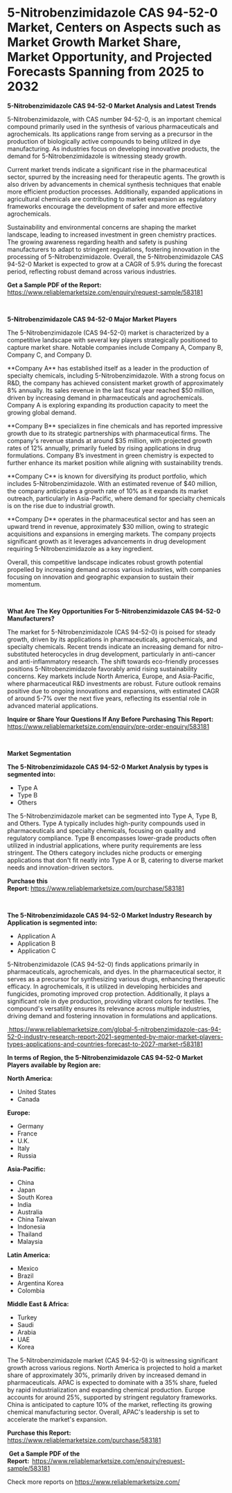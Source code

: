 <p><h1>5-Nitrobenzimidazole CAS 94-52-0 Market, Centers on Aspects such as Market Growth Market Share, Market Opportunity, and Projected Forecasts Spanning from 2025 to 2032</h1></p><p><strong>5-Nitrobenzimidazole CAS 94-52-0 Market Analysis and Latest Trends</strong></p>
<p><p>5-Nitrobenzimidazole, with CAS number 94-52-0, is an important chemical compound primarily used in the synthesis of various pharmaceuticals and agrochemicals. Its applications range from serving as a precursor in the production of biologically active compounds to being utilized in dye manufacturing. As industries focus on developing innovative products, the demand for 5-Nitrobenzimidazole is witnessing steady growth.</p><p>Current market trends indicate a significant rise in the pharmaceutical sector, spurred by the increasing need for therapeutic agents. The growth is also driven by advancements in chemical synthesis techniques that enable more efficient production processes. Additionally, expanded applications in agricultural chemicals are contributing to market expansion as regulatory frameworks encourage the development of safer and more effective agrochemicals.</p><p>Sustainability and environmental concerns are shaping the market landscape, leading to increased investment in green chemistry practices. The growing awareness regarding health and safety is pushing manufacturers to adapt to stringent regulations, fostering innovation in the processing of 5-Nitrobenzimidazole. Overall, the 5-Nitrobenzimidazole CAS 94-52-0 Market is expected to grow at a CAGR of 5.9% during the forecast period, reflecting robust demand across various industries.</p></p>
<p><strong>Get a Sample PDF of the Report:&nbsp;</strong> <a href="https://www.reliablemarketsize.com/enquiry/request-sample/583181?utm_campaign=3324&utm_medium=2&utm_source=Github&utm_content=ia&utm_term=23032025&utm_id=5-nitrobenzimidazole-cas-94-52-0">https://www.reliablemarketsize.com/enquiry/request-sample/583181</a></p>
<p>&nbsp;</p>
<p><strong>5-Nitrobenzimidazole CAS 94-52-0 Major Market Players</strong></p>
<p><p>The 5-Nitrobenzimidazole (CAS 94-52-0) market is characterized by a competitive landscape with several key players strategically positioned to capture market share. Notable companies include Company A, Company B, Company C, and Company D.</p><p>**Company A** has established itself as a leader in the production of specialty chemicals, including 5-Nitrobenzimidazole. With a strong focus on R&D, the company has achieved consistent market growth of approximately 8% annually. Its sales revenue in the last fiscal year reached $50 million, driven by increasing demand in pharmaceuticals and agrochemicals. Company A is exploring expanding its production capacity to meet the growing global demand.</p><p>**Company B** specializes in fine chemicals and has reported impressive growth due to its strategic partnerships with pharmaceutical firms. The company's revenue stands at around $35 million, with projected growth rates of 12% annually, primarily fueled by rising applications in drug formulations. Company B’s investment in green chemistry is expected to further enhance its market position while aligning with sustainability trends.</p><p>**Company C** is known for diversifying its product portfolio, which includes 5-Nitrobenzimidazole. With an estimated revenue of $40 million, the company anticipates a growth rate of 10% as it expands its market outreach, particularly in Asia-Pacific, where demand for specialty chemicals is on the rise due to industrial growth.</p><p>**Company D** operates in the pharmaceutical sector and has seen an upward trend in revenue, approximately $30 million, owing to strategic acquisitions and expansions in emerging markets. The company projects significant growth as it leverages advancements in drug development requiring 5-Nitrobenzimidazole as a key ingredient.</p><p>Overall, this competitive landscape indicates robust growth potential propelled by increasing demand across various industries, with companies focusing on innovation and geographic expansion to sustain their momentum.</p></p>
<p>&nbsp;</p>
<p><strong>What Are The Key Opportunities For 5-Nitrobenzimidazole CAS 94-52-0 Manufacturers?</strong></p>
<p><p>The market for 5-Nitrobenzimidazole (CAS 94-52-0) is poised for steady growth, driven by its applications in pharmaceuticals, agrochemicals, and specialty chemicals. Recent trends indicate an increasing demand for nitro-substituted heterocycles in drug development, particularly in anti-cancer and anti-inflammatory research. The shift towards eco-friendly processes positions 5-Nitrobenzimidazole favorably amid rising sustainability concerns. Key markets include North America, Europe, and Asia-Pacific, where pharmaceutical R&D investments are robust. Future outlook remains positive due to ongoing innovations and expansions, with estimated CAGR of around 5-7% over the next five years, reflecting its essential role in advanced material applications.</p></p>
<p><strong>Inquire or Share Your Questions If Any Before Purchasing This Report:</strong> <a href="https://www.reliablemarketsize.com/enquiry/pre-order-enquiry/583181?utm_campaign=3324&utm_medium=2&utm_source=Github&utm_content=ia&utm_term=23032025&utm_id=5-nitrobenzimidazole-cas-94-52-0">https://www.reliablemarketsize.com/enquiry/pre-order-enquiry/583181</a></p>
<p>&nbsp;</p>
<p><strong>Market Segmentation</strong></p>
<p><strong>The 5-Nitrobenzimidazole CAS 94-52-0 Market Analysis by types is segmented into:</strong></p>
<p><ul><li>Type A</li><li>Type B</li><li>Others</li></ul></p>
<p><p>The 5-Nitrobenzimidazole market can be segmented into Type A, Type B, and Others. Type A typically includes high-purity compounds used in pharmaceuticals and specialty chemicals, focusing on quality and regulatory compliance. Type B encompasses lower-grade products often utilized in industrial applications, where purity requirements are less stringent. The Others category includes niche products or emerging applications that don't fit neatly into Type A or B, catering to diverse market needs and innovation-driven sectors.</p></p>
<p><strong>Purchase this Report:&nbsp;</strong><a href="https://www.reliablemarketsize.com/purchase/583181?utm_campaign=3324&utm_medium=2&utm_source=Github&utm_content=ia&utm_term=23032025&utm_id=5-nitrobenzimidazole-cas-94-52-0">https://www.reliablemarketsize.com/purchase/583181</a></p>
<p>&nbsp;</p>
<p><strong>The 5-Nitrobenzimidazole CAS 94-52-0 Market Industry Research by Application is segmented into:</strong></p>
<p><ul><li>Application A</li><li>Application B</li><li>Application C</li></ul></p>
<p><p>5-Nitrobenzimidazole (CAS 94-52-0) finds applications primarily in pharmaceuticals, agrochemicals, and dyes. In the pharmaceutical sector, it serves as a precursor for synthesizing various drugs, enhancing therapeutic efficacy. In agrochemicals, it is utilized in developing herbicides and fungicides, promoting improved crop protection. Additionally, it plays a significant role in dye production, providing vibrant colors for textiles. The compound's versatility ensures its relevance across multiple industries, driving demand and fostering innovation in formulations and applications.</p></p>
<p><a href="https://www.reliablemarketsize.com/global-5-nitrobenzimidazole-cas-94-52-0-industry-research-report-2021-segmented-by-major-market-players-types-applications-and-countries-forecast-to-2027-market-r583181?utm_campaign=3324&utm_medium=2&utm_source=Github&utm_content=ia&utm_term=23032025&utm_id=5-nitrobenzimidazole-cas-94-52-0">&nbsp;https://www.reliablemarketsize.com/global-5-nitrobenzimidazole-cas-94-52-0-industry-research-report-2021-segmented-by-major-market-players-types-applications-and-countries-forecast-to-2027-market-r583181</a></p>
<p><strong>In terms of Region, the 5-Nitrobenzimidazole CAS 94-52-0 Market Players available by Region are:</strong></p>
<p>
    <p> <strong> North America: </strong>
        <ul>
            <li>United States</li>
            <li>Canada</li>
        </ul>
        </p> 
    <p> <strong> Europe: </strong>
        <ul>
            <li>Germany</li>
            <li>France</li>
            <li>U.K.</li>
            <li>Italy</li>
            <li>Russia</li>
        </ul>
        </p> 
    <p> <strong> Asia-Pacific: </strong>
        <ul>
            <li>China</li>
            <li>Japan</li>
            <li>South Korea</li>
            <li>India</li>
            <li>Australia</li>
            <li>China Taiwan</li>
            <li>Indonesia</li>
            <li>Thailand</li>
            <li>Malaysia</li>
        </ul>
        </p> 
    <p> <strong> Latin America: </strong>
        <ul>
            <li>Mexico</li>
            <li>Brazil</li>
            <li>Argentina Korea</li>
            <li>Colombia</li>
        </ul>
        </p> 
    <p> <strong> Middle East & Africa: </strong>
        <ul>
            <li>Turkey</li>
            <li>Saudi</li>
            <li>Arabia</li>
            <li>UAE</li>
            <li>Korea</li>
        </ul>
    </p>
    </p>
<p><p>The 5-Nitrobenzimidazole market (CAS 94-52-0) is witnessing significant growth across various regions. North America is projected to hold a market share of approximately 30%, primarily driven by increased demand in pharmaceuticals. APAC is expected to dominate with a 35% share, fueled by rapid industrialization and expanding chemical production. Europe accounts for around 25%, supported by stringent regulatory frameworks. China is anticipated to capture 10% of the market, reflecting its growing chemical manufacturing sector. Overall, APAC's leadership is set to accelerate the market's expansion.</p></p>
<p><strong>Purchase this Report: </strong><a href="https://www.reliablemarketsize.com/purchase/583181?utm_campaign=3324&utm_medium=2&utm_source=Github&utm_content=ia&utm_term=23032025&utm_id=5-nitrobenzimidazole-cas-94-52-0">https://www.reliablemarketsize.com/purchase/583181</a></p>
<p>&nbsp;<strong>Get a Sample PDF of the Report:&nbsp;&nbsp;</strong><a href="https://www.reliablemarketsize.com/enquiry/request-sample/583181?utm_campaign=3324&utm_medium=2&utm_source=Github&utm_content=ia&utm_term=23032025&utm_id=5-nitrobenzimidazole-cas-94-52-0">https://www.reliablemarketsize.com/enquiry/request-sample/583181</a></p>
<p><strong></strong></p>
<p>Check more reports on <a href="https://www.reliablemarketsize.com/?utm_campaign=3324&utm_medium=2&utm_source=Github&utm_content=ia&utm_term=23032025&utm_id=5-nitrobenzimidazole-cas-94-52-0">https://www.reliablemarketsize.com/</a></p>